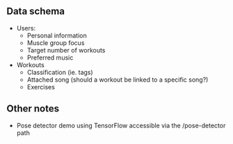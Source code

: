 ## Data schema
- Users:
    - Personal information
    - Muscle group focus
    - Target number of workouts
    - Preferred music
- Workouts
    - Classification (ie. tags)
    - Attached song (should a workout be linked to a specific song?)
    - Exercises

## Other notes
- Pose detector demo using TensorFlow accessible via the /pose-detector path